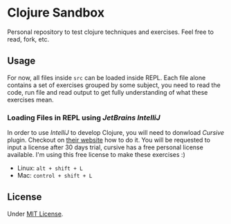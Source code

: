 # Clojure Sandbox

Personal repository to test clojure techniques and exercises. Feel free to read, fork, etc.

## Usage

For now, all files inside `src` can be loaded inside REPL. Each file alone contains a set of exercises grouped by some
subject, you need to read the code, run file and read output to get fully understanding of what these exercises mean.

### Loading Files in REPL using _JetBrains IntelliJ_

In order to use _IntelliJ_ to develop Clojure, you will need to donwload _Cursive_ plugin. Checkout on [their website](https://cursive-ide.com/) how to do it. You will be requested to input a license after 30 days trial, cursive has a free personal license available. I'm using this free license to make these exercises :)


* Linux: `alt + shift + L`
* Mac: `control + shift + L`

## License

Under [MIT License](https://github.com/lucasmbastos/clojure-sandbox/blob/main/LICENSE).
